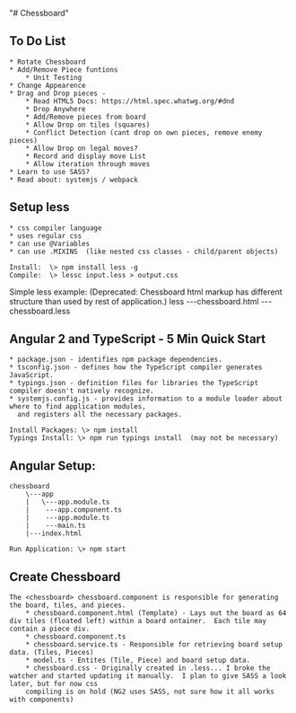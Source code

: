 "# Chessboard"

## To Do List
    * Rotate Chessboard
    * Add/Remove Piece funtions
        * Unit Testing 
    * Change Appearence
    * Drag and Drop pieces - 
        * Read HTML5 Docs: https://html.spec.whatwg.org/#dnd
        * Drop Anywhere
        * Add/Remove pieces from board
        * Allow Drop on tiles (squares)
        * Conflict Detection (cant drop on own pieces, remove enemy pieces)
        * Allow Drop on legal moves?
        * Record and display move List
        * Allow iteration through moves
    * Learn to use SASS?
    * Read about: systemjs / webpack


## Setup less 
    * css compiler language
    * uses regular css
    * can use @Variables
    * can use .MIXINS  (like nested css classes - child/parent objects)

    Install:  \> npm install less -g
    Compile:  \> lessc input.less > output.css

Simple less example:  (Deprecated: Chessboard html markup has different structure than used by rest of application.)
less
    \---chessboard.html
     ---chessboard.less

## Angular 2 and TypeScript - 5 Min Quick Start
    * package.json - identifies npm package dependencies.
    * tsconfig.json - defines how the TypeScript compiler generates JavaScript.
    * typings.json - definition files for libraries the TypeScript compiler doesn't natively recognize.
    * systemjs.config.js - provides information to a module loader about where to find application modules, 
      and registers all the necessary packages.

    Install Packages: \> npm install
    Typings Install: \> npm run typings install  (may not be necessary)

## Angular Setup:
    chessboard
        \---app 
        |   \---app.module.ts
        |    ---app.component.ts
        |    ---app.module.ts
        |    ---main.ts
        |---index.html

    Run Application: \> npm start

## Create Chessboard

    The <chessboard> chessboard.component is responsible for generating the board, tiles, and pieces.  
        * chessboard.component.html (Template) - Lays out the board as 64 div tiles (floated left) within a board ontainer.  Each tile may contain a piece div.  
        * chessboard.component.ts 
        * chessboard.service.ts - Responsible for retrieving board setup data. (Tiles, Pieces)
        * model.ts - Entites (Tile, Piece) and board setup data.
        * chessboard.css - Originally created in .less... I broke the watcher and started updating it manually.  I plan to give SASS a look later, but for now css 
        compiling is on hold (NG2 uses SASS, not sure how it all works with components) 
          
    
